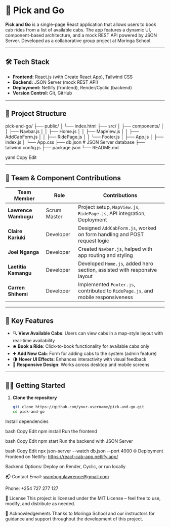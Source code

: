 # 🚖 Pick and Go

**Pick and Go** is a single-page React application that allows users to book cab rides from a list of available cabs. The app features a dynamic UI, component-based architecture, and a mock REST API powered by JSON Server. Developed as a collaborative group project at Moringa School.

---

## 🛠️ Tech Stack

- **Frontend:** React.js (with Create React App), Tailwind CSS
- **Backend:** JSON Server (mock REST API)
- **Deployment:** Netlify (frontend), Render/Cyclic (backend)
- **Version Control:** Git, GitHub

---

## 📁 Project Structure

pick-and-go/ ├── public/ │ └── index.html ├── src/ │ ├── components/ │ │ ├── Navbar.js │ │ ├── Home.js │ │ ├── MapView.js │ │ ├── AddCabForm.js │ │ ├── RidePage.js │ │ └── Footer.js │ ├── App.js │ ├── index.js │ └── App.css ├── db.json # JSON Server database ├── tailwind.config.js ├── package.json └── README.md

yaml
Copy
Edit

---

## 👥 Team & Component Contributions

| Team Member         | Role           | Contributions                                                                 |
|---------------------|----------------|-------------------------------------------------------------------------------|
| **Lawrence Wambugu**| Scrum Master   | Project setup, `MapView.js`, `RidePage.js`, API integration, Deployment       |
| **Claire Kariuki**  | Developer      | Designed `AddCabForm.js`, worked on form handling and POST request logic      |
| **Joel Nganga**     | Developer      | Created `Navbar.js`, helped with app routing and styling                      |
| **Laetitia Kamangu**| Developer      | Developed `Home.js`, added hero section, assisted with responsive layout      |
| **Carren Shihemi**  | Developer      | Implemented `Footer.js`, contributed to `RidePage.js`, and mobile responsiveness |

---

## 🚗 Key Features

- 🔍 **View Available Cabs**: Users can view cabs in a map-style layout with real-time availability
- 🛎️ **Book a Ride**: Click-to-book functionality for available cabs only
- ➕ **Add New Cab**: Form for adding cabs to the system (admin feature)
- 🌗 **Hover UI Effects**: Enhances interactivity with visual feedback
- 📱 **Responsive Design**: Works across desktop and mobile screens

---

## 🧑‍💻 Getting Started

1. **Clone the repository**
   ```bash
   git clone https://github.com/your-username/pick-and-go.git
   cd pick-and-go
Install dependencies

bash
Copy
Edit
npm install
Run the frontend

bash
Copy
Edit
npm start
Run the backend with JSON Server

bash
Copy
Edit
npx json-server --watch db.json --port 4000
🌐 Deployment
Frontend on Netlify: https://react-cab-app.netlify.app/

Backend Options: Deploy on Render, Cyclic, or run locally

📬 Contact
Email: wambugulawrence@gmail.com

Phone: +254 727 277 127

📄 License
This project is licensed under the MIT License – feel free to use, modify, and distribute as needed.

🙌 Acknowledgements
Thanks to Moringa School and our instructors for guidance and support throughout the development of this project.
